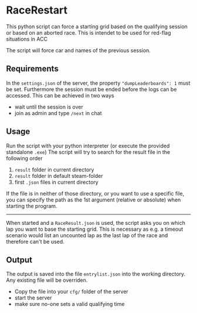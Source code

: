 # RaceRestart

This python script can force a starting grid based on the qualifying session or based on an aborted race. This is intendet to be used for red-flag situations in ACC

The script will force car and names of the previous session.


## Requirements
In the `settings.json` of the server, the property `"dumpLeaderboards": 1` must be set.
Furthermore the session must be ended before the logs can be accessed.
This can be achieved in two ways
* wait until the session is over
* join as admin and type `/next` in chat


## Usage
Run the script with your python interpreter (or execute the provided standalone `.exe`)
The script will try to search for the result file in the following order

1. `result` folder in current directory
2. `result` folder in default steam-folder
3. first `.json` files in current directory

If the file is in neither of those directory, or you want to use a specific file, you can specify the path as the 1st argument (relative or absolute) when starting the program.

---

When started and a `RaceResult.json` is used, the script asks you on which lap you want to base the starting grid. This is necessary as e.g. a timeout scenario would list an uncounted lap as the last lap of the race and therefore can't be used.


## Output

The output is saved into the file `entrylist.json` into the working directory. Any existing file will be overriden.

* Copy the file into your `cfg/` folder of the server
* start the server
* make sure no-one sets a valid qualifying time